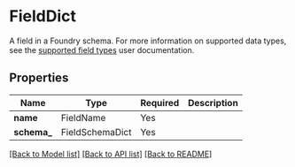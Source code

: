 # FieldDict

A field in a Foundry schema. For more information on supported data types, see the
[supported field types](/docs/foundry/data-integration/datasets/#supported-field-types) user documentation.


## Properties
| Name | Type | Required | Description |
| ------------ | ------------- | ------------- | ------------- |
**name** | FieldName | Yes |  |
**schema_** | FieldSchemaDict | Yes |  |


[[Back to Model list]](../../../../README.md#models-v2-link) [[Back to API list]](../../../../README.md#apis-v2-link) [[Back to README]](../../../../README.md)
